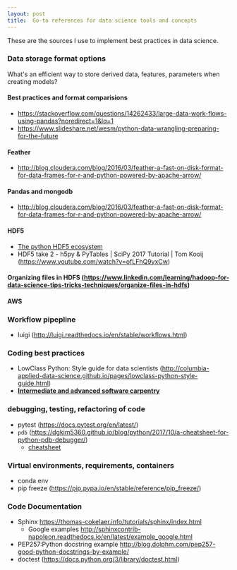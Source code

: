 ```yaml
---
layout: post
title:  Go-to references for data science tools and concepts
---
```

These are the sources I use to implement best practices in data science.

### Data storage format options
What's an efficient way to store derived data, features, parameters when creating models?

#### Best practices and format comparisions
- <https://stackoverflow.com/questions/14262433/large-data-work-flows-using-pandas?noredirect=1&lq=1>  
- <https://www.slideshare.net/wesm/python-data-wrangling-preparing-for-the-future>  

#### Feather
- <http://blog.cloudera.com/blog/2016/03/feather-a-fast-on-disk-format-for-data-frames-for-r-and-python-powered-by-apache-arrow/>  

#### Pandas and mongodb
- <http://blog.cloudera.com/blog/2016/03/feather-a-fast-on-disk-format-for-data-frames-for-r-and-python-powered-by-apache-arrow/>  

#### HDF5
- [The python HDF5 ecosystem](https://www.hdfgroup.org/2015/09/python-hdf5-a-vision/)
- HDF5 take 2 - h5py & PyTables | SciPy 2017 Tutorial | Tom Kooij (https://www.youtube.com/watch?v=ofLFhQ9yxCw)


#### Organizing files in HDFS (<https://www.linkedin.com/learning/hadoop-for-data-science-tips-tricks-techniques/organize-files-in-hdfs>)

#### AWS

### Workflow pipepline
- luigi (<http://luigi.readthedocs.io/en/stable/workflows.html>)

### Coding best practices
- LowClass Python: Style guide for data scientists (<http://columbia-applied-data-science.github.io/pages/lowclass-python-style-guide.html>)
- **[Intermediate and advanced software carpentry](https://intermediate-and-advanced-software-carpentry.readthedocs.io/en/latest/structuring-python.html)**  
### debugging, testing, refactoring of code
- pytest (<https://docs.pytest.org/en/latest/>)
- `pdb` (<https://dgkim5360.github.io/blog/python/2017/10/a-cheatsheet-for-python-pdb-debugger/>)
  - [cheatsheet]('resources/pdb-cheatsheet.pdf')

### Virtual environments, requirements, containers
- conda env  
- pip freeze (<https://pip.pypa.io/en/stable/reference/pip_freeze/>)  

### Code Documentation  
- Sphinx  <https://thomas-cokelaer.info/tutorials/sphinx/index.html>  
  - Google examples <http://sphinxcontrib-napoleon.readthedocs.io/en/latest/example_google.html>  
- PEP257:Python docstring example <http://blog.dolphm.com/pep257-good-python-docstrings-by-example/>
- doctest (<https://docs.python.org/3/library/doctest.html>)
